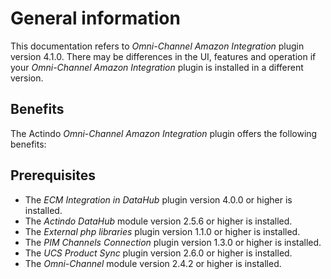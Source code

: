 # General information

[comment]: <> (add general information)

This documentation refers to *Omni-Channel Amazon Integration* plugin version 4.1.0. There may be differences in the UI, features and operation if your *Omni-Channel Amazon Integration* plugin is installed in a different version.


## Benefits

The Actindo *Omni-Channel Amazon Integration* plugin offers the following benefits:

[comment]: <> (add benefits)


## Prerequisites

- The *ECM Integration in DataHub* plugin version 4.0.0 or higher is installed.
- The *Actindo DataHub* module version 2.5.6 or higher is installed.
- The *External php libraries* plugin version 1.1.0 or higher is installed.
- The *PIM Channels Connection* plugin version 1.3.0 or higher is installed.
- The *UCS Product Sync* plugin version 2.6.0 or higher is installed.
- The *Omni-Channel* module version 2.4.2 or higher is installed.
